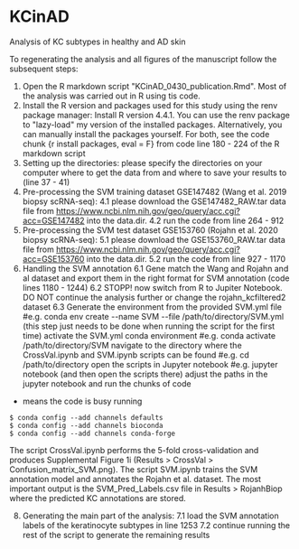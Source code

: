 # KCinAD
 Analysis of KC subtypes in healthy and AD skin 

To regenerating the analysis and all figures of the manuscript follow the subsequent steps:
1. Open the R markdown script "KCinAD_0430_publication.Rmd". Most of the analysis was carried out in R using tis code. 
2. Install the R version and packages used for this study using the renv package manager: Install R version 4.4.1. You can use the renv package to "lazy-load" my version of the installed packages. Alternatively, you can manually install the packages yourself. For both, see the code chunk {r install packages, eval = F} from code line 180 - 224 of the R markdown script 
3. Setting up the directories: please specify the directories on your computer where to get the data from and where to save your results to (line 37 - 41)
4. Pre-processing the SVM training dataset GSE147482 (Wang et al. 2019 biopsy scRNA-seq):
   4.1 please download the GSE147482_RAW.tar data file from https://www.ncbi.nlm.nih.gov/geo/query/acc.cgi?acc=GSE147482 into the data.dir.
   4.2 run the code from line 264 - 912
5. Pre-processing the SVM test dataset GSE153760 (Rojahn et al. 2020 biopsy scRNA-seq):
   5.1 please download the GSE153760_RAW.tar data file from https://www.ncbi.nlm.nih.gov/geo/query/acc.cgi?acc=GSE153760 into the data.dir.
   5.2 run the code from line 927 - 1170
6. Handling the SVM annotation
   6.1 Gene match the Wang and Rojahn and al dataset and export them in the right format for SVM annotation (code lines 1180 - 1244)
   6.2 STOPP! now switch from R to Jupiter Notebook. DO NOT continue the analysis further or change the rojahn_kcfiltered2 dataset
   6.3 Generate the environment from the provided SVM.yml file #e.g. conda env create --name SVM --file /path/to/directory/SVM.yml (this step just needs to be done when running the script for the first time)
activate the SVM.yml conda environment #e.g. conda activate /path/to/directory/SVM
navigate to the directory where the CrossVal.ipynb and SVM.ipynb scripts can be found  #e.g. cd /path/to/directory
open the scripts in Jupyter notebook #e.g. jupyter notebook (and then open the scripts there)
adjust the paths in the jupyter notebook and run the chunks of code
 * means the code is busy running

```
$ conda config --add channels defaults
$ conda config --add channels bioconda
$ conda config --add channels conda-forge
```


The script CrossVal.ipynb performs the 5-fold cross-validation and produces Supplemental Figure 1i (Results > CrossVal > Confusion_matrix_SVM.png). 
The script SVM.ipynb trains the SVM annotation model and annotates the Rojahn et al. dataset. The most important output is the SVM_Pred_Labels.csv file in Results > RojanhBiop where the predicted KC annotations are stored. 

   
8. Generating the main part of the analysis:
   7.1 load the SVM annotation labels of the keratinocyte subtypes in line 1253
   7.2 continue running the rest of the script to generate the remaining results  
